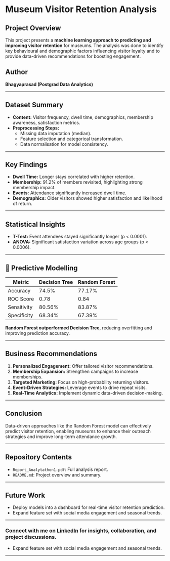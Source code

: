 # Museum Visitor Retention Analysis

## Project Overview

This project presents a **machine learning approach to predicting and improving visitor retention** for museums. The analysis was done to identify key behavioural and demographic factors influencing visitor loyalty and to provide data-driven recommendations for boosting engagement.


## Author

**Bhagyaprasad (Postgrad Data Analytics)**

---

## Dataset Summary

- **Content:** Visitor frequency, dwell time, demographics, membership awareness, satisfaction metrics.
- **Preprocessing Steps:**
  - Missing data imputation (median).
  - Feature selection and categorical transformation.
  - Data normalisation for model consistency.

---

## Key Findings

- **Dwell Time:** Longer stays correlated with higher retention.
- **Membership:** 91.2% of members revisited, highlighting strong membership impact.
- **Events:** Attendance significantly increased dwell time.
- **Demographics:** Older visitors showed higher satisfaction and likelihood of return.

---

## Statistical Insights

- **T-Test:** Event attendees stayed significantly longer (p < 0.0001).
- **ANOVA:** Significant satisfaction variation across age groups (p < 0.0006).

---

## 🤖 Predictive Modelling

| Metric        | Decision Tree | Random Forest |
|---------------|---------------|---------------|
| Accuracy      | 74.5%         | 77.17%        |
| ROC Score     | 0.78          | 0.84          |
| Sensitivity   | 80.56%        | 83.87%        |
| Specificity   | 68.34%        | 67.39%        |

**Random Forest outperformed Decision Tree**, reducing overfitting and improving prediction accuracy.

---

## Business Recommendations

1. **Personalized Engagement:** Offer tailored visitor recommendations.
2. **Membership Expansion:** Strengthen campaigns to increase memberships.
3. **Targeted Marketing:** Focus on high-probability returning visitors.
4. **Event-Driven Strategies:** Leverage events to drive repeat visits.
5. **Real-Time Analytics:** Implement dynamic data-driven decision-making.

---

## Conclusion

Data-driven approaches like the Random Forest model can effectively predict visitor retention, enabling museums to enhance their outreach strategies and improve long-term attendance growth.

---

## Repository Contents

- `Report_Analytathon1.pdf`: Full analysis report.
- `README.md`: Project overview and summary.

---

## Future Work

- Deploy models into a dashboard for real-time visitor retention prediction.
- Expand feature set with social media engagement and seasonal trends.

---

### Connect with me on [LinkedIn](https://www.linkedin.com/in/bhagyaprasad-vastrad-a652b6201/) for insights, collaboration, and project discussions.
- Expand feature set with social media engagement and seasonal trends.

---

